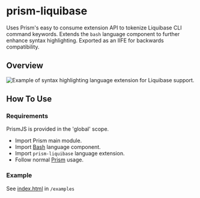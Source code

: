 # prism-liquibase
Uses Prism's easy to consume extension API to tokenize Liquibase CLI command keywords. Extends the `bash` language component to further enhance syntax highlighting. Exported as an IIFE for backwards compatibility.

## Overview
![Example of syntax highlighting language extension for Liquibase support.](https://i.imgur.com/sa6NUVA.png)

## How To Use
### Requirements
PrismJS is provided in the 'global' scope. 

- Import Prism main module.
- Import [Bash](https://prismjs.com/#supported-languages) language component.
- Import `prism-liquibase` language extension.
- Follow normal [Prism](https://prismjs.com/#basic-usage) usage.

### Example
See [index.html](./examples/index.html) in `/examples`
